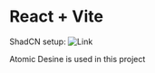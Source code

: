# React + Vite

ShadCN setup: ![Link](https://ui.shadcn.com/docs/installation/vite)

Atomic Desine is used in this project

